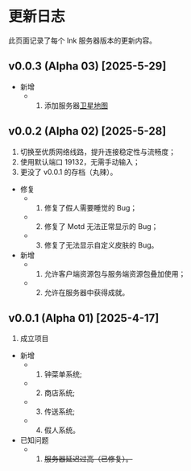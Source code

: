 # 更新日志
此页面记录了每个 Ink 服务器版本的更新内容。
## v0.0.3 (Alpha 03) [2025-5-29]
- 新增
  - 1. 添加服务器[卫星地图](http://111.170.33.3:35110/)

## v0.0.2 (Alpha 02) [2025-5-28]
1. 切换至优质网络线路，提升连接稳定性与流畅度；
2. 使用默认端口 19132，无需手动输入；
1. 更没了 v0.0.1 的存档（丸辣）。
- 修复
  - 1. 修复了假人需要睡觉的 Bug；
  - 2. 修复了 Motd 无法正常显示的 Bug；
  - 3. 修复了无法显示自定义皮肤的 Bug。
- 新增
  - 1. 允许客户端资源包与服务端资源包叠加使用；
  - 2. 允许在服务器中获得成就。
  
## v0.0.1 (Alpha 01) [2025-4-17]
1. 成立项目
- 新增
  - 1. 钟菜单系统;
  - 2. 商店系统;
  - 3. 传送系统;
  - 4. 假人系统。
- 已知问题
  - 1. ~~服务器延迟过高（已修复）。~~